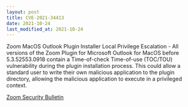 ```yaml
---
layout: post
title: CVE-2021-34413
date: 2021-10-24
last_modified_at: 2021-10-24
---
```


Zoom MacOS Outlook Plugin Installer Local Privilege Escalation -  All versions of the Zoom Plugin for Microsoft Outlook for MacOS before 5.3.52553.0918 contain a Time-of-check Time-of-use (TOC/TOU) vulnerability during the plugin installation process. This could allow a standard user to write their own malicious application to the plugin directory, allowing the malicious application to execute in a privileged context.

[Zoom Security Bulletin](https://explore.zoom.us/en/trust/security/security-bulletin/)